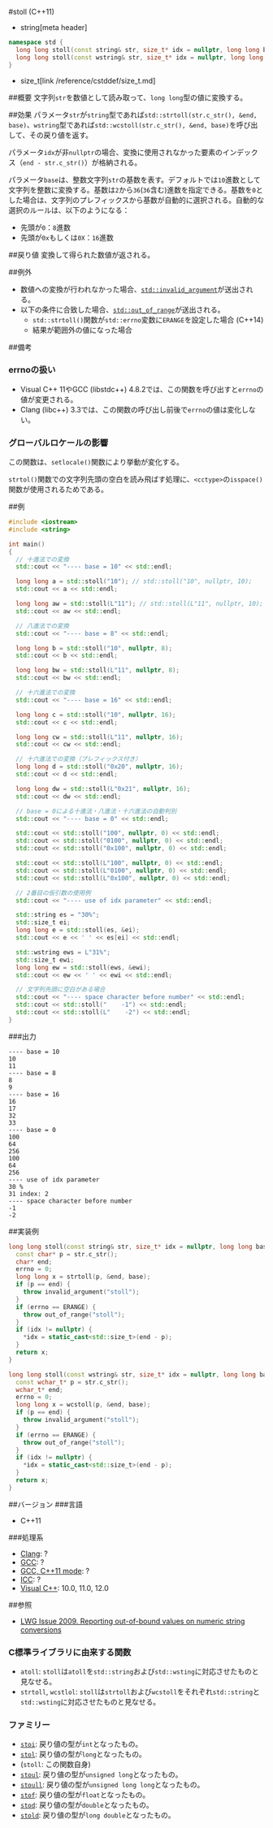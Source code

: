 #stoll (C++11)
* string[meta header]

```cpp
namespace std {
  long long stoll(const string& str, size_t* idx = nullptr, long long base = 10);
  long long stoll(const wstring& str, size_t* idx = nullptr, long long base = 10);
}
```
* size_t[link /reference/cstddef/size_t.md]

##概要
文字列`str`を数値として読み取って、`long long`型の値に変換する。


##効果
パラメータ`str`が`string`型であれば`std::strtoll(str.c_str(), &end, base)`、`wstring`型であれば`std::wcstoll(str.c_str(), &end, base)`を呼び出して、その戻り値を返す。

パラメータ`idx`が非`nullptr`の場合、変換に使用されなかった要素のインデックス（`end - str.c_str()`）が格納される。

パラメータ`base`は、整数文字列`str`の基数を表す。デフォルトでは`10`進数として文字列を整数に変換する。基数は`2`から`36`(`36`含む)進数を指定できる。基数を`0`とした場合は、文字列のプレフィックスから基数が自動的に選択される。自動的な選択のルールは、以下のようになる：

- 先頭が`0`：`8`進数
- 先頭が`0x`もしくは`0X`：`16`進数


##戻り値
変換して得られた数値が返される。


##例外
- 数値への変換が行われなかった場合、[`std::invalid_argument`](/reference/stdexcept.md)が送出される。
- 以下の条件に合致した場合、[`std::out_of_range`](/reference/stdexcept.md)が送出される。
    - `std::strtoll()`関数が`std::errno`変数に`ERANGE`を設定した場合 (C++14)
    - 結果が範囲外の値になった場合


##備考
### errnoの扱い
- Visual C++ 11やGCC (libstdc++) 4.8.2では、この関数を呼び出すと`errno`の値が変更される。
- Clang (libc++) 3.3では、この関数の呼び出し前後で`errno`の値は変化しない。

### グローバルロケールの影響
この関数は、`setlocale()`関数により挙動が変化する。

`strtol()`関数での文字列先頭の空白を読み飛ばす処理に、`<cctype>`の`isspace()`関数が使用されるためである。


##例
```cpp
#include <iostream>
#include <string>

int main()
{
  // 十進法での変換
  std::cout << "---- base = 10" << std::endl;

  long long a = std::stoll("10"); // std::stoll("10", nullptr, 10);
  std::cout << a << std::endl;

  long long aw = std::stoll(L"11"); // std::stoll(L"11", nullptr, 10);
  std::cout << aw << std::endl;

  // 八進法での変換
  std::cout << "---- base = 8" << std::endl;

  long long b = std::stoll("10", nullptr, 8);
  std::cout << b << std::endl;

  long long bw = std::stoll(L"11", nullptr, 8);
  std::cout << bw << std::endl;

  // 十六進法での変換
  std::cout << "---- base = 16" << std::endl;

  long long c = std::stoll("10", nullptr, 16);
  std::cout << c << std::endl;

  long long cw = std::stoll(L"11", nullptr, 16);
  std::cout << cw << std::endl;

  // 十六進法での変換（プレフィックス付き）
  long long d = std::stoll("0x20", nullptr, 16);
  std::cout << d << std::endl;

  long long dw = std::stoll(L"0x21", nullptr, 16);
  std::cout << dw << std::endl;

  // base = 0による十進法・八進法・十六進法の自動判別
  std::cout << "---- base = 0" << std::endl;

  std::cout << std::stoll("100", nullptr, 0) << std::endl;
  std::cout << std::stoll("0100", nullptr, 0) << std::endl;
  std::cout << std::stoll("0x100", nullptr, 0) << std::endl;

  std::cout << std::stoll(L"100", nullptr, 0) << std::endl;
  std::cout << std::stoll(L"0100", nullptr, 0) << std::endl;
  std::cout << std::stoll(L"0x100", nullptr, 0) << std::endl;

  // 2番目の仮引数の使用例
  std::cout << "---- use of idx parameter" << std::endl;

  std::string es = "30%";
  std::size_t ei;
  long long e = std::stoll(es, &ei);
  std::cout << e << ' ' << es[ei] << std::endl;

  std::wstring ews = L"31%";
  std::size_t ewi;
  long long ew = std::stoll(ews, &ewi);
  std::cout << ew << ' ' << ewi << std::endl;

  // 文字列先頭に空白がある場合
  std::cout << "---- space character before number" << std::endl;
  std::cout << std::stoll("    -1") << std::endl;
  std::cout << std::stoll(L"    -2") << std::endl;
}
```

###出力
```
---- base = 10
10
11
---- base = 8
8
9
---- base = 16
16
17
32
33
---- base = 0
100
64
256
100
64
256
---- use of idx parameter
30 %
31 index: 2
---- space character before number
-1
-2
```

##実装例
```cpp
long long stoll(const string& str, size_t* idx = nullptr, long long base = 10) {
  const char* p = str.c_str();
  char* end;
  errno = 0;
  long long x = strtoll(p, &end, base);
  if (p == end) {
    throw invalid_argument("stoll");
  }
  if (errno == ERANGE) {
    throw out_of_range("stoll");
  }
  if (idx != nullptr) {
    *idx = static_cast<std::size_t>(end - p);
  }
  return x;
}

long long stoll(const wstring& str, size_t* idx = nullptr, long long base = 10) {
  const wchar_t* p = str.c_str();
  wchar_t* end;
  errno = 0;
  long long x = wcstoll(p, &end, base);
  if (p == end) {
    throw invalid_argument("stoll");
  }
  if (errno == ERANGE) {
    throw out_of_range("stoll");
  }
  if (idx != nullptr) {
    *idx = static_cast<std::size_t>(end - p);
  }
  return x;
}
```

##バージョン
###言語
- C++11

###処理系
- [Clang](/implementation.md#clang): ?
- [GCC](/implementation.md#gcc): ?
- [GCC, C++11 mode](/implementation.md#gcc): ?
- [ICC](/implementation.md#icc): ?
- [Visual C++](/implementation.md#visual_cpp): 10.0, 11.0, 12.0

##参照
- [LWG Issue 2009. Reporting out-of-bound values on numeric string conversions](http://www.open-std.org/jtc1/sc22/wg21/docs/lwg-defects.html#2009)

### C標準ライブラリに由来する関数
- `atoll`: `stoll`は`atoll`を`std::string`および`std::wsting`に対応させたものと見なせる。
- `strtoll`, `wcstlol`: `stoll`は`strtoll`および`wcstoll`をそれぞれ`std::string`と`std::wsting`に対応させたものと見なせる。

### ファミリー
- [`stoi`](./stoi.md): 戻り値の型が`int`となったもの。
- [`stol`](./stol.md): 戻り値の型が`long`となったもの。
- (`stoll`: この関数自身)
- [`stoul`](./stoul.md): 戻り値の型が`unsigned long`となったもの。
- [`stoull`](./stoull.md): 戻り値の型が`unsigned long long`となったもの。
- [`stof`](./stof.md): 戻り値の型が`float`となったもの。
- [`stod`](./stod.md): 戻り値の型が`double`となったもの。
- [`stold`](./stold.md): 戻り値の型が`long double`となったもの。
